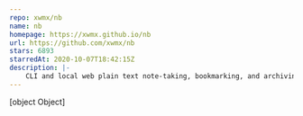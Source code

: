 ```yaml
---
repo: xwmx/nb
name: nb
homepage: https://xwmx.github.io/nb
url: https://github.com/xwmx/nb
stars: 6893
starredAt: 2020-10-07T18:42:15Z
description: |-
    CLI and local web plain text note‑taking, bookmarking, and archiving with linking, tagging, filtering, search, Git versioning & syncing, Pandoc conversion, + more, in a single portable script.
---
```


[object Object]
